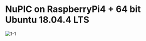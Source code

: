 # NuPIC on RaspberryPi4 + 64 bit Ubuntu 18.04.4 LTS

![1-1](https://github.com/PonDad/My-HTM-learning/blob/master/appendix-1/1-1.png?raw=true)